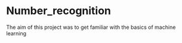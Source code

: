 # Number_recognition
The aim of this project was to get familiar with the basics of machine learning
